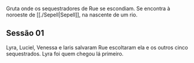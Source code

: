 Gruta onde os sequestradores de Rue se escondiam. Se encontra à noroeste de [[./Sepell|Sepell]], na nascente de um rio.

## Sessão 01
Lyra, Luciel, Venessa e Iaris salvaram Rue escoltaram ela e os outros cinco sequestrados. Lyra foi quem chegou lá primeiro.
